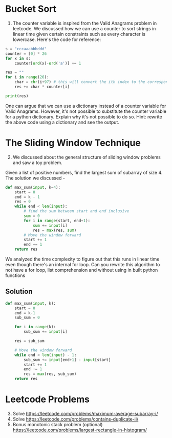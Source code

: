# Bucket Sort

1. The counter variable is inspired from the Valid Anagrams problem in leetcode. We discussed how we can use a counter to sort strings in linear time given certain constraints such as every character is lowercase. Here's the code for reference:

```python
s = "cccaaabbbddd"
counter = [0] * 26
for x in s:
    counter[ord(x)-ord('a')] += 1

res = ""
for i in range(26):
    char = chr(i+97) # this will convert the ith index to the corresponding character i=0 output='a', i =1, output = b
    res += char * counter[i]

print(res)
```

One can argue that we can use a dictionary instead of a counter variable for Valid Anagrams. However, it's not possible to substitute the counter variable for a python dictionary. Explain why it's not possible to do so. Hint: rewrite the above code using a dictionary and see the output. 

# The Sliding Window Technique

2. We discussed about the general structure of sliding window problems and saw a toy problem.

Given a list of positive numbers, find the largest sum of subarray of size 4. The solution we discussed -

```python
def max_sum(input, k=4):
    start = 0
    end = k - 1
    res = 0
    while end < len(input):
        # find the sum between start and end inclusive
        sum = 0
        for i in range(start, end+1):
            sum += input[i]
            res = max(res, sum)
        # Move the window forward
        start += 1
        end += 1
    return res
```

We analyzed the time complexity to figure out that this runs in linear time even though there's an internal for loop. Can you rewrite this algorithm to not have a for loop, list comprehension and without using in built python functions

## Solution

```python
def max_sum(input, k):
    start = 0
    end = k-1
    sub_sum = 0

    for i in range(k):
        sub_sum += input[i]

    res = sub_sum

    # Move the window forward
    while end < len(input) - 1:
        sub_sum += input[end+1] - input[start]
        start += 1
        end += 1
        res = max(res, sub_sum)
    return res
```

# Leetcode Problems

3. Solve https://leetcode.com/problems/maximum-average-subarray-i/
4. Solve https://leetcode.com/problems/contains-duplicate-ii/
5. Bonus monotonic stack problem (optional) https://leetcode.com/problems/largest-rectangle-in-histogram/
